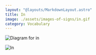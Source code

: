 ```yaml
---
layout: "@layouts/MarkdownLayout.astro"
title: In
image: ./assets/images-of-signs/in.gif
category: Vocabulary
---
```


![Diagram for in](@signs/in-diagram.gif)

![In](@signs/in.gif)
